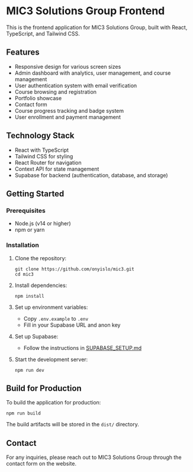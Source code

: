 # MIC3 Solutions Group Frontend

This is the frontend application for MIC3 Solutions Group, built with React, TypeScript, and Tailwind CSS.

## Features

- Responsive design for various screen sizes
- Admin dashboard with analytics, user management, and course management
- User authentication system with email verification
- Course browsing and registration
- Portfolio showcase
- Contact form
- Course progress tracking and badge system
- User enrollment and payment management

## Technology Stack

- React with TypeScript
- Tailwind CSS for styling
- React Router for navigation
- Context API for state management
- Supabase for backend (authentication, database, and storage)

## Getting Started

### Prerequisites

- Node.js (v14 or higher)
- npm or yarn

### Installation

1. Clone the repository:
   ```
   git clone https://github.com/onyislo/mic3.git
   cd mic3
   ```

2. Install dependencies:
   ```
   npm install
   ```

3. Set up environment variables:
   - Copy `.env.example` to `.env`
   - Fill in your Supabase URL and anon key

4. Set up Supabase:
   - Follow the instructions in [SUPABASE_SETUP.md](./SUPABASE_SETUP.md)

5. Start the development server:
   ```
   npm run dev
   ```

## Build for Production

To build the application for production:

```
npm run build
```

The build artifacts will be stored in the `dist/` directory.

## Contact

For any inquiries, please reach out to MIC3 Solutions Group through the contact form on the website.
